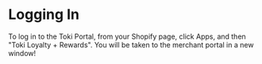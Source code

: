 # Logging In

To log in to the Toki Portal, from your Shopify page, click Apps, and then "Toki Loyalty + Rewards". You will be taken to the merchant portal in a new window!
